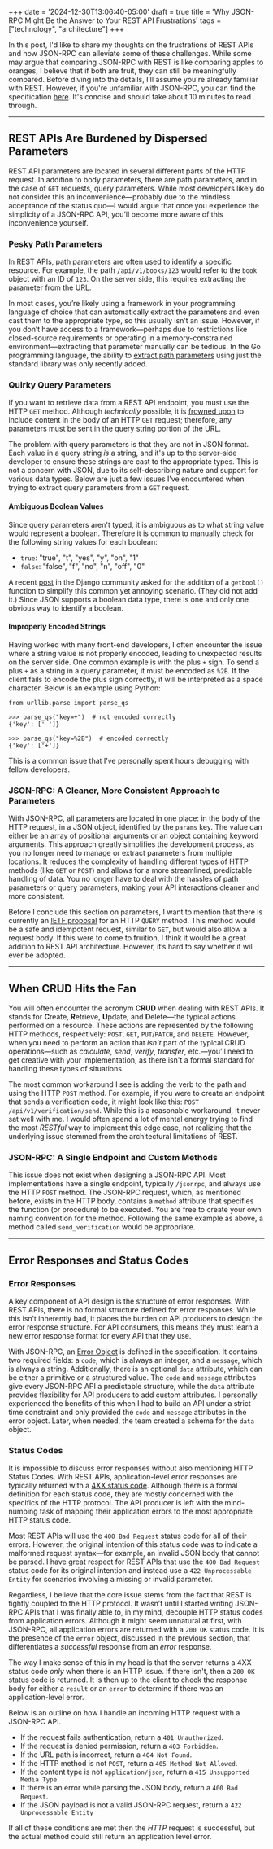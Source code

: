 +++
date = '2024-12-30T13:06:40-05:00'
draft = true
title = 'Why JSON-RPC Might Be the Answer to Your REST API Frustrations'
tags = ["technology", "architecture"]
+++

In this post, I'd like to share my thoughts on the frustrations of REST APIs and how JSON-RPC can alleviate some of these challenges. While some may argue that comparing JSON-RPC with REST is like comparing apples to oranges, I believe that if both are fruit, they can still be meaningfully compared. Before diving into the details, I’ll assume you're already familiar with REST. However, if you're unfamiliar with JSON-RPC, you can find the specification [here](https://www.jsonrpc.org/specification). It's concise and should take about 10 minutes to read through.
___

## REST APIs Are Burdened by Dispersed Parameters
REST API parameters are located in several different parts of the HTTP request. In addition to body parameters, there are path parameters, and in the case of `GET` requests, query parameters. While most developers likely do not consider this an inconvenience—probably due to the mindless acceptance of the status quo—I would argue that once you experience the simplicity of a JSON-RPC API, you’ll become more aware of this inconvenience yourself.

### Pesky Path Parameters
In REST APIs, path parameters are often used to identify a specific resource. For example, the path `/api/v1/books/123` would refer to the `book` object with an ID of `123`. On the server side, this requires extracting the parameter from the URL.

In most cases, you’re likely using a framework in your programming language of choice that can automatically extract the parameters and even cast them to the appropriate type, so this usually isn’t an issue. However, if you don’t have access to a framework—perhaps due to restrictions like closed-source requirements or operating in a memory-constrained environment—extracting that parameter manually can be tedious. In the Go programming language, the ability to [extract path parameters](https://go.dev/blog/routing-enhancements) using just the standard library was only recently added.

### Quirky Query Parameters
If you want to retrieve data from a REST API endpoint, you must use the HTTP `GET` method. Although _technically_ possible, it is [frowned upon](https://developer.mozilla.org/en-US/docs/Web/HTTP/Methods/GET) to include content in the body of an HTTP `GET` request; therefore, any parameters must be sent in the query string portion of the URL.

The problem with query parameters is that they are not in JSON format. Each value in a query string _is_ a string, and it's up to the server-side developer to ensure these strings are cast to the appropriate types. This is not a concern with JSON, due to its self-describing nature and support for various data types. Below are just a few issues I’ve encountered when trying to extract query parameters from a `GET` request.


#### Ambiguous Boolean Values
Since query parameters aren't typed, it is ambiguous as to what string value would represent a boolean. Therefore it is common to manually check for the following string values for each boolean:
  - `true`: "true", "t", "yes", "y", "on", "1"
  - `false`: "false", "f", "no", "n", "off", "0"

A recent [post](https://forum.djangoproject.com/t/add-getbool-to-request-query-params-querydict/30985) in the Django community asked for the addition of a `getbool()` function to simplify this common yet annoying scenario. (They did not add it.) Since JSON supports a boolean data type, there is one and only one obvious way to identify a boolean.

#### Improperly Encoded Strings
Having worked with many front-end developers, I often encounter the issue where a string value is not properly encoded, leading to unexpected results on the server side. One common example is with the plus `+` sign. To send a plus `+` as a string in a query parameter, it must be encoded as `%2B`. If the client fails to encode the plus sign correctly, it will be interpreted as a space ` ` character. Below is an example using Python:
```
from urllib.parse import parse_qs

>>> parse_qs("key=+")  # not encoded correctly
{'key': [' ']}

>>> parse_qs("key=%2B")  # encoded correctly
{'key': ['+']}
```
This is a common issue that I’ve personally spent hours debugging with fellow developers.

### JSON-RPC: A Cleaner, More Consistent Approach to Parameters
With JSON-RPC, all parameters are located in one place: in the body of the HTTP request, in a JSON object, identified by the `params` key. The value can either be an array of positional arguments or an object containing keyword arguments. This approach greatly simplifies the development process, as you no longer need to manage or extract parameters from multiple locations. It reduces the complexity of handling different types of HTTP methods (like `GET` or `POST`) and allows for a more streamlined, predictable handling of data. You no longer have to deal with the hassles of path parameters or query parameters, making your API interactions cleaner and more consistent.

Before I conclude this section on parameters, I want to mention that there is currently an [IETF proposal](https://datatracker.ietf.org/doc/draft-ietf-httpbis-safe-method-w-body/) for an HTTP `QUERY` method. This method would be a safe and idempotent request, similar to `GET`, but would also allow a request body. If this were to come to fruition, I think it would be a great addition to REST API architecture. However, it’s hard to say whether it will ever be adopted.
___

## When CRUD Hits the Fan
You will often encounter the acronym **CRUD** when dealing with REST APIs. It stands for **C**reate, **R**etrieve, **U**pdate, and **D**elete—the typical actions performed on a resource. These actions are represented by the following HTTP methods, respectively: `POST`, `GET`, `PUT`/`PATCH`, and `DELETE`. However, when you need to perform an action that _isn't_ part of the typical CRUD operations—such as _calculate_, _send_, _verify_, _transfer_, etc.—you’ll need to get creative with your implementation, as there isn't a formal standard for handling these types of situations.

The most common workaround I see is adding the verb to the path and using the HTTP `POST` method. For example, if you were to create an endpoint that sends a verification code, it might look like this: `POST /api/v1/verification/send`. While this is a reasonable workaround, it never sat well with me. I would often spend a lot of mental energy trying to find the most _RESTful_ way to implement this edge case, not realizing that the underlying issue stemmed from the architectural limitations of REST.

### JSON-RPC: A Single Endpoint and Custom Methods
This issue does not exist when designing a JSON-RPC API. Most implementations have a single endpoint, typically `/jsonrpc`, and always use the HTTP `POST` method. The JSON-RPC request, which, as mentioned before, exists in the HTTP body, contains a `method` attribute that specifies the function (or procedure) to be executed. You are free to create your own naming convention for the method. Following the same example as above, a method called `send_verification` would be appropriate.
___

## Error Responses and Status Codes

### Error Responses
A key component of API design is the structure of error responses. With REST APIs, there is no formal structure defined for error responses. While this isn’t inherently bad, it places the burden on API producers to design the error response structure. For API consumers, this means they must learn a new error response format for every API that they use.

With JSON-RPC, an [Error Object](https://www.jsonrpc.org/specification#error_object) is defined in the specification. It contains two required fields: a `code`, which is always an integer, and a `message`, which is always a string. Additionally, there is an optional `data` attribute, which can be either a primitive or a structured value. The `code` and `message` attributes give every JSON-RPC API a predictable structure, while the `data` attribute provides flexibility for API producers to add custom attributes. I personally experienced the benefits of this when I had to build an API under a strict time constraint and only provided the `code` and `message` attributes in the error object. Later, when needed, the team created a schema for the `data` object.

### Status Codes
It is impossible to discuss error responses without also mentioning HTTP Status Codes. With REST APIs, application-level error responses are typically returned with a [4XX status code](https://developer.mozilla.org/en-US/docs/Web/HTTP/Status#client_error_responses). Although there is a formal definition for each status code, they are mostly concerned with the specifics of the HTTP protocol. The API producer is left with the mind-numbing task of mapping their application errors to the most appropriate HTTP status code.

Most REST APIs will use the `400 Bad Request` status code for all of their errors. However, the original intention of this status code was to indicate a malformed request syntax—for example, an invalid JSON body that cannot be parsed. I have great respect for REST APIs that use the `400 Bad Request` status code for its original intention and instead use a `422 Unprocessable Entity` for scenarios involving a missing or invalid parameter.

Regardless, I believe that the core issue stems from the fact that REST is tightly coupled to the HTTP protocol. It wasn’t until I started writing JSON-RPC APIs that I was finally able to, in my mind, decouple HTTP status codes from application errors. Although it might seem unnatural at first, with JSON-RPC, all application errors are returned with a `200 OK` status code. It is the presence of the `error` object, discussed in the previous section, that differentiates a _successful_ response from an _error_ response.

The way I make sense of this in my head is that the server returns a 4XX status code _only_ when there is an HTTP issue. If there isn't, then a `200 OK` status code is returned. It is then up to the client to check the response body for either a `result` or an `error` to determine if there was an application-level error.

Below is an outline on how I handle an incoming HTTP request with a JSON-RPC API.
- If the request fails authentication, return a `401 Unauthorized`.
- If the request is denied permission, return a `403 Forbidden`.
- If the URL path is incorrect, return a `404 Not Found`.
- If the HTTP method is not `POST`, return a `405 Method Not Allowed`.
- If the content type is not `application/json`, return a `415 Unsupported Media Type`
- If there is an error while parsing the JSON body, return a `400 Bad Request`.
- If the JSON payload is not a valid JSON-RPC request, return a `422 Unprocessable Entity`

If all of these conditions are met then the _HTTP_ request is successful, but the actual method could still return an application level error.
